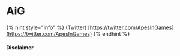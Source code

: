 # AiG



{% hint style="info" %}
&#x20;(Twitter)   [https://twitter.com/ApesInGames](https://twitter.com/ApesInGames)   &#x20;
{% endhint %}



#### Disclaimer&#x20;
